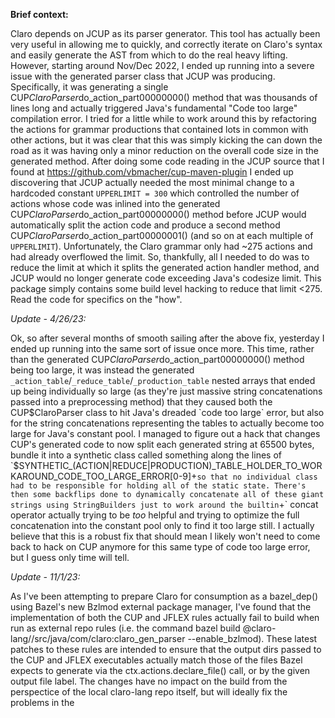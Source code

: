 **Brief context:**

Claro depends on JCUP as its parser generator. This tool has actually been very
useful in allowing me to quickly, and correctly iterate on Claro's syntax and
easily generate the AST from which to do the real heavy lifting. However,
starting around Nov/Dec 2022, I ended up running into a severe issue with the
generated parser class that JCUP was producing. Specifically, it was generating
a single CUP$ClaroParser$do_action_part00000000() method that was thousands of
lines long and actually triggered Java's fundamental "Code too large" compilation
error. I tried for a little while to work around this by refactoring the actions
for grammar productions that contained lots in common with other actions, but
it was clear that this was simply kicking the can down the road as it was having
only a minor reduction on the overall code size in the generated method. After
doing some code reading in the JCUP source that I found at
https://github.com/vbmacher/cup-maven-plugin I ended up discovering that JCUP
actually needed the most minimal change to a hardcoded constant
`UPPERLIMIT = 300` which controlled the number of actions whose code was
inlined into the generated CUP$ClaroParser$do_action_part00000000() method
before JCUP would automatically split the action code and produce a second
method CUP$ClaroParser$do_action_part00000001() (and so on at each multiple of
`UPPERLIMIT`). Unfortunately, the Claro grammar only had ~275 actions and had
already overflowed the limit. So, thankfully, all I needed to do was to reduce
the limit at which it splits the generated action handler method, and JCUP would
no longer generate code exceeding Java's codesize limit. This package simply
contains some build level hacking to reduce that limit <275. Read the code for
specifics on the "how".

*_Update - 4/26/23:_*

Ok, so after several months of smooth sailing after the above fix, yesterday I
ended up running into the same sort of issue once more. This time, rather than
the generated CUP$ClaroParser$do_action_part00000000() method being too large,
it was instead the generated `_action_table`/`_reduce_table`/`_production_table`
nested arrays that ended up being individually so large (as they're just massive
string concatenations passed into a preprocessing method) that they caused both
the CUP$ClaroParser class to hit Java's dreaded `code too large` error, but also
for the string concatenations representing the tables to actually become too
large for Java's constant pool. I managed to figure out a hack that changes
CUP's generated code to now split each generated string at 65500 bytes, bundle
it into a synthetic class called something along the lines of
`$SYNTHETIC_(ACTION|REDUCE|PRODUCTION)_TABLE_HOLDER_TO_WORKAROUND_CODE_TOO_LARGE_ERROR[0-9]+`
so that no individual class had to be responsible for holding all of the static
state. There's then some backflips done to dynamically concatenate all of these
giant strings using StringBuilders just to work around the builtin `+` concat
operator actually trying to be _too_ helpful and trying to optimize the full
concatenation into the constant pool only to find it too large still. I actually
believe that this is a robust fix that should mean I likely won't need to come
back to hack on CUP anymore for this same type of code too large error, but I
guess only time will tell.

*_Update - 11/1/23:_*

As I've been attempting to prepare Claro for consumption as a bazel_dep() using
Bazel's new Bzlmod external package manager, I've found that the implementation
of both the CUP and JFLEX rules actually fail to build when run as external
repo rules (i.e. the command
bazel build @claro-lang//src/java/com/claro:claro_gen_parser --enable_bzlmod).
These latest patches to these rules are intended to ensure that the output dirs
passed to the CUP and JFLEX executables actually match those of the files Bazel
expects to generate via the ctx.actions.declare_file() call, or by the given
output file label. The changes have no impact on the build from the perspectice
of the local claro-lang repo itself, but will ideally fix the problems in the 